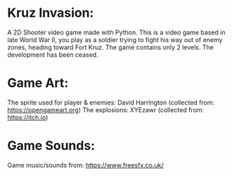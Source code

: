# Kruz Invasion:
A 2D Shooter video game made with Python.
This is a video game based in late World War II, you play as a soldier trying to fight his way out of enemy zones, heading toward Fort Kruz. The game contains only 2 levels. The development has been ceased.


# Game Art:

The sprite used for player & enemies: David Harrington (collected from: https://opengameart.org)
The explosions: XYEzawr (collected from: https://itch.io)

# Game Sounds:

Game music/sounds from: https://www.freesfx.co.uk/
